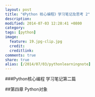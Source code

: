 ```yaml
---
layout: post
title: "《Python 核心编程》学习笔记及思考 2"
description: 
modified: 2014-07-03 12:28:41 +0800
category: 
tags: [python]
image:
  feature: 19.jpg-clip.jpg
  credit: 
  creditlink: 
comments: true
share: true
alias: [/2014/07/03/pythonlearningnote]
---
```


###Python核心编程 学习笔记第二篇 

<!--more-->

##第四章  Python对象
